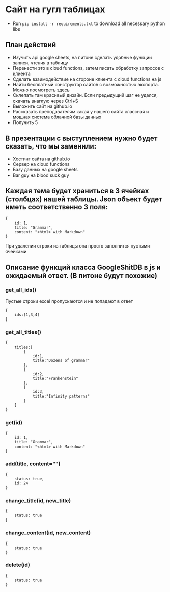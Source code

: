 # Сайт на гугл таблицах
- Run `pip install -r requirements.txt` to download all necessary python libs

## План действий
- Изучить api google sheets, на питоне сделать удобные функции записи, чтения в таблицу
- Перенести это в cloud functions, затем писать обработку запросов с клиента
- Сделать взаимодействие на стороне клиента с cloud functions на js
- Найти бесплатный конструктор сайтов с возможностью экспорта. Можно посмотреть [здесь](https://timeweb.com/ru/community/articles/luchshie-konstruktory-saytov-v-2023-godu)
- Склепать там красивый дизайн. Если предыдущий шаг не удался, скачать внаглую через Ctrl+S 
- Выложить сайт на github.io
- Рассказать преподавателям какая у нашего сайта классная и мощная система облачной базы данных
- Получить 5

## В презентации с выступлением нужно будет сказать, что мы заменили:
- Хостинг сайта на github.io
- Сервер на cloud functions
- Базу данных на google sheets
- Bar guy на blood suck guy

## Каждая тема будет храниться в 3 ячейках (столбцах) нашей таблицы. Json объект будет иметь соответственно 3 поля:
```
{
	id: 1,
	title: "Grammar",
	content: "<html> with Markdown"
}
```
При удалении строки из таблицы она просто заполнится пустыми ячейками
## Описание функций класса GoogleShitDB в js и ожидаемый ответ. (В питоне будут похожие)
### get_all_ids()
Пустые строки excel пропускаются и не попадают в ответ
```
{
	ids:[1,3,4]
}
```
### get_all_titles()
```
{
	titles:[
		{
		 	id:1,
		 	title:"Dozens of grammar"
	 	},
	 	{
		 	id:2,
		 	title:"Frankenstein"
	 	},
	 	{
		 	id:3,
		 	title:"Infinity patterns"
	 	}
 	]
}
```
### get(id)
```
{
	id: 1,
	title: "Grammar",
	content: "<html> with Markdown"
}
```
### add(title, content="")
```
{
	status: true,
	id: 24
}
```
### change_title(id, new_title)
```
{
	status: true
}
```
### change_content(id, new_content)
```
{
	status: true
}
```
### delete(id)
```
{
	status: true
}
```
